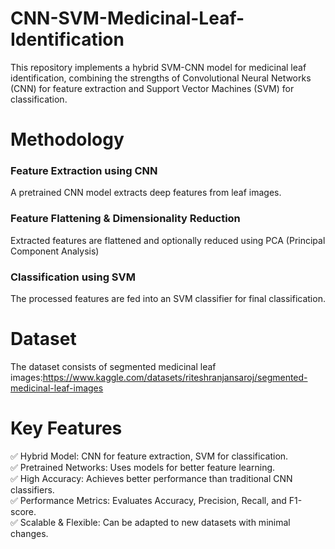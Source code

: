 # CNN-SVM-Medicinal-Leaf-Identification
This repository implements a hybrid SVM-CNN model for medicinal leaf identification, combining the strengths of Convolutional Neural Networks (CNN) for feature extraction and Support Vector Machines (SVM) for classification.
#  Methodology
### Feature Extraction using CNN
A pretrained CNN model extracts deep features from leaf images.    
### Feature Flattening & Dimensionality Reduction  
Extracted features are flattened and optionally reduced using PCA (Principal Component Analysis)  
### Classification using SVM
The processed features are fed into an SVM classifier for final classification.  
# Dataset
The dataset consists of segmented medicinal leaf images:https://www.kaggle.com/datasets/riteshranjansaroj/segmented-medicinal-leaf-images  
# Key Features
✅ Hybrid Model: CNN for feature extraction, SVM for classification.  
✅ Pretrained Networks: Uses models  for better feature learning.  
✅ High Accuracy: Achieves better performance than traditional CNN classifiers.  
✅ Performance Metrics: Evaluates Accuracy, Precision, Recall, and F1-score.  
✅ Scalable & Flexible: Can be adapted to new datasets with minimal changes.






